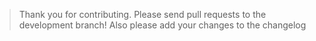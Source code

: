 > Thank you for contributing.
> Please send pull requests to the development branch!
> Also please add your changes to the changelog

